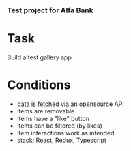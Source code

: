 ### Test project for Alfa Bank

# Task
Build a test gallery app

# Conditions
- data is fetched via an opensource API
- items are removable
- items have a "like" button
- items can be filtered (by likes)
- item interactions work as intended
- stack: React, Redux, Typescript
